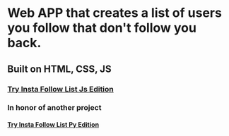 # Web APP that creates a list of users you follow that don't follow you back.
## Built on HTML, CSS, JS
### [Try Insta Follow List Js Edition](https://doikson.github.io/InstaFollowListJS/)

### In honor of another project
#### [Try Insta Follow List Py Edition]([https://doikson.github.io/InstaFollowListJS](https://github.com/Doikson/InstaFollowListPy))
